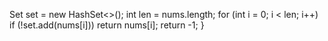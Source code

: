 Set<Integer> set = new HashSet<>();
int len = nums.length;
for (int i = 0; i < len; i++)
if (!set.add(nums[i]))
return nums[i];
​
return -1;
}